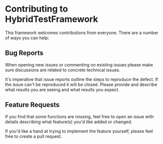 # Contributing to HybridTestFramework

This framework welcomes contributions from everyone. There are a
number of ways you can help:

## Bug Reports

When opening new issues or commenting on existing issues please make
sure discussions are related to concrete technical issues.

It's imperative that issue reports outline the steps to reproduce
the defect. If the issue can't be reproduced it will be closed.
Please provide and describe what results you are seeing and what results you expect.

## Feature Requests

If you find that some functions are missing, feel free to open an issue
with details describing what feature(s) you'd like added or changed.  

If you'd like a hand at trying to implement the feature yourself, please feel free to create a pull request.
